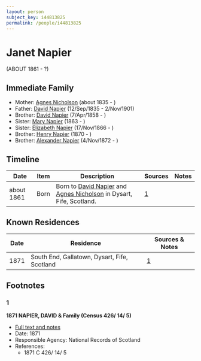 ```yaml
---
layout: person
subject_key: i44813825
permalink: /people/i44813825
---
```


# Janet Napier
(ABOUT 1861 - ?)

## Immediate Family

* Mother: [Agnes Nicholson](./@65182613@-agnes-nicholson-b1835-d.md) (about 1835 - )
* Father: [David Napier](./@41697732@-david-napier-b1835-9-12-d1901-11-2.md) (12/Sep/1835 - 2/Nov/1901)
* Brother: [David Napier](./@97555316@-david-napier-b1858-4-7-d.md) (7/Apr/1858 - )
* Sister: [Mary Napier](./@490155@-mary-napier-b1863-d.md) (1863 - )
* Sister: [Elizabeth Napier](./@22336798@-elizabeth-napier-b1866-11-17-d.md) (17/Nov/1866 - )
* Brother: [Henry Napier](./@74931773@-henry-napier-b1870-d.md) (1870 - )
* Brother: [Alexander Napier](./@22451165@-alexander-napier-b1872-11-4-d.md) (4/Nov/1872 - )

## Timeline

Date | Item | Description | Sources | Notes
---|---|---|---|---
about 1861 | Born | Born to [David Napier](./@41697732@-david-napier-b1835-9-12-d1901-11-2.md) and [Agnes Nicholson](./@65182613@-agnes-nicholson-b1835-d.md) in Dysart, Fife, Scotland. | [1](#1) | 

## Known Residences

Date | Residence | Sources & Notes
---|---|---
1871 | South End, Gallatown, Dysart, Fife, Scotland | [1](#1)

## Footnotes

### 1

**1871 NAPIER, DAVID & Family (Census 426/ 14/ 5)**

* [Full text and notes](../sources/@18343666@-1871-napier,-david-&-family-census-426-14-5-.md)
* Date: 1871
* Responsible Agency: National Records of Scotland
* References: 
  * 1871 C 426/ 14/ 5

